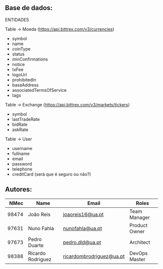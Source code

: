 
## Base de dados:

ENTIDADES

Table -> Moeda (https://api.bittrex.com/v3/currencies)
- symbol
- name
- coinType
- status
- minConfirmations
- notice
- txFee
- logoUrl
- prohibitedIn
- baseAddress
- associatedTermsOfService
- tags

Table -> Exchange (https://api.bittrex.com/v3/markets/tickers)
- symbol
- lastTradeRate
- bidRate
- askRate

Table -> User
- username
- fullname
- email
- password
- telephone
- creditCard (será que é seguro ou não?)

## Autores:

| NMec | Name | Email | Roles |
|--:|---|---|---|
| 98474| João Reis | joaoreis16@ua.pt | Team Manager |
| 97631| Nuno Fahla| nunofahla@ua.pt| Product Owner |
| 97673| Pedro Duarte | pedro.dld@ua.pt | Architect |
| 98388| Ricardo Rodriguez| ricardombrodriguez@ua.pt| DevOps Master |
